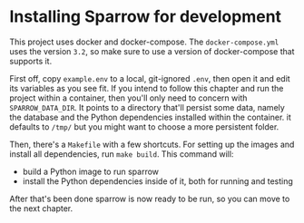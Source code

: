 Installing Sparrow for development
============================================

This project uses docker and docker-compose. The `docker-compose.yml`
uses the version `3.2`, so make sure to use a version of
docker-compose that supports it.

First off, copy `example.env` to a local, git-ignored `.env`, then
open it and edit its variables as you see fit. If you intend to follow
this chapter and run the project within a container, then you'll only
need to concern with `SPARROW_DATA_DIR`. It points to a directory
that'll persist some data, namely the database and the Python
dependencies installed within the container. it defaults to `/tmp/`
but you might want to choose a more persistent folder.

Then, there's a `Makefile` with a few shortcuts. For setting up the
images and install all dependencies, run `make build`. This command
will:
- build a Python image to run sparrow
- install the Python dependencies inside of it, both for running and
  testing

After that's been done sparrow is now ready to be run, so you can move
to the next chapter.
